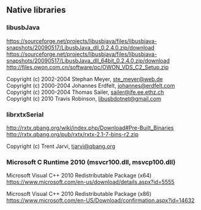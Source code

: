 
## Native libraries

### libusbJava

https://sourceforge.net/projects/libusbjava/files/libusbjava-snapshots/20090517/LibusbJava_dll_0.2.4.0.zip/download  
https://sourceforge.net/projects/libusbjava/files/libusbjava-snapshots/20090517/LibusbJava_dll_64bit_0.2.4.0.zip/download  
http://files.owon.com.cn/software/pc/OWON_VDS_C2_Setup.zip  

Copyright (c) 2002-2004 Stephan Meyer, <ste_meyer@web.de>  
Copyright (c) 2000-2004 Johannes Erdfelt, <johannes@erdfelt.com>  
Copyright (c) 2000-2004 Thomas Sailer, <sailer@ife.ee.ethz.ch>  
Copyright (c) 2010 Travis Robinson, <libusbdotnet@gmail.com>  

### librxtxSerial

http://rxtx.qbang.org/wiki/index.php/Download#Pre-Built_Binaries  
http://rxtx.qbang.org/pub/rxtx/rxtx-2.1-7-bins-r2.zip  

Copyright (c) Trent Jarvi, <tjarvi@qbang.org>  


###  Microsoft C Runtime 2010  (msvcr100.dll, msvcp100.dll)

Microsoft Visual C++ 2010 Redistributable Package (x64)  
https://www.microsoft.com/en-us/download/details.aspx?id=5555  

Microsoft Visual C++ 2010 Redistributable Package (x86)  
https://www.microsoft.com/en-US/Download/confirmation.aspx?id=14632  
